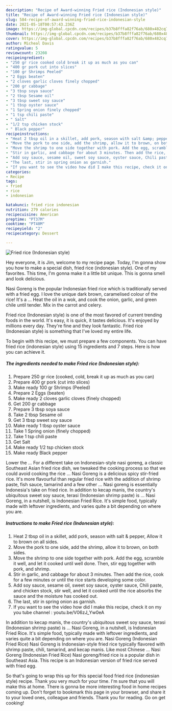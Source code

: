 ```yaml
---
description: "Recipe of Award-winning Fried rice (Indonesian style)"
title: "Recipe of Award-winning Fried rice (Indonesian style)"
slug: 584-recipe-of-award-winning-fried-rice-indonesian-style
date: 2021-05-18T00:57:43.236Z
image: https://img-global.cpcdn.com/recipes/b37b8fffa82f76ab/680x482cq70/fried-rice-indonesian-style-recipe-main-photo.jpg
thumbnail: https://img-global.cpcdn.com/recipes/b37b8fffa82f76ab/680x482cq70/fried-rice-indonesian-style-recipe-main-photo.jpg
cover: https://img-global.cpcdn.com/recipes/b37b8fffa82f76ab/680x482cq70/fried-rice-indonesian-style-recipe-main-photo.jpg
author: Micheal Davis
ratingvalue: 5
reviewcount: 23208
recipeingredient:
- "250 gr rice cooked cold break it up as much as you can"
- "400 gr pork cut into slices"
- "100 gr Shrimps Peeled"
- "2 Eggs beaten"
- "2 cloves garlic cloves finely chopped"
- "200 gr cabbage"
- "3 tbsp soya sauce"
- "2 tbsp Sesame oil"
- "3 tbsp sweet soy sauce"
- "1 tbsp oyster sauce"
- "1 Spring onion finely chopped"
- "1 tsp chili paste"
- " Salt"
- "1/2 tsp chicken stock"
- " Black pepper"
recipeinstructions:
- "Heat 2 tbsp oil in a skillet, add pork, season with salt &amp; pepper, Allow it to brown on all sides."
- "Move the pork to one side, add the shrimp, allow it to brown, on both sides."
- "Move the shrimp to one side together with pork. Add the egg, scramble it well, and let it cooked until well done. Then, stir egg together with pork, and shrimp."
- "Stir in garlic, and cabbage for about 3 minutes. Then add the rice, cook for a few minutes or until the rice starts developing some color."
- "Add soy sauce, sesame oil, sweet soy sauce, oyster sauce, Chili paste, and chicken stock, stir well, and let it cooked until the rice absorbs the sauce and the moisture has cooked out."
- "The last, stir in spring onion as garnish."
- "If you want to see the video how did I make this recipe, check it on my you tube channel : youtu.be/V06zJ_Yw0eA"
categories:
- Recipe
tags:
- fried
- rice
- indonesian

katakunci: fried rice indonesian 
nutrition: 279 calories
recipecuisine: American
preptime: "PT37M"
cooktime: "PT40M"
recipeyield: "2"
recipecategory: Dessert

---
```



![Fried rice (Indonesian style)](https://img-global.cpcdn.com/recipes/b37b8fffa82f76ab/680x482cq70/fried-rice-indonesian-style-recipe-main-photo.jpg)

Hey everyone, it is Jim, welcome to my recipe page. Today, I'm gonna show you how to make a special dish, fried rice (indonesian style). One of my favorites. This time, I'm gonna make it a little bit unique. This is gonna smell and look delicious.

Nasi Goreng is the popular Indonesian fried rice which is traditionally served with a fried egg. I love the unique dark brown, caramelised colour of the rice! It&#39;s a … Heat the oil in a wok, and cook the onion, garlic, and green chile until tender. Mix in the carrot and celery.

Fried rice (Indonesian style) is one of the most favored of current trending foods in the world. It's easy, it is quick, it tastes delicious. It's enjoyed by millions every day. They're fine and they look fantastic. Fried rice (Indonesian style) is something that I've loved my entire life.


To begin with this recipe, we must prepare a few components. You can have fried rice (indonesian style) using 15 ingredients and 7 steps. Here is how you can achieve it.

<!--inarticleads1-->

##### The ingredients needed to make Fried rice (Indonesian style):

1. Prepare 250 gr rice (cooked, cold, break it up as much as you can)
1. Prepare 400 gr pork (cut into slices)
1. Make ready 100 gr Shrimps (Peeled)
1. Prepare 2 Eggs (beaten)
1. Make ready 2 cloves garlic cloves (finely chopped)
1. Get 200 gr cabbage
1. Prepare 3 tbsp soya sauce
1. Take 2 tbsp Sesame oil
1. Get 3 tbsp sweet soy sauce
1. Make ready 1 tbsp oyster sauce
1. Take 1 Spring onion (finely chopped)
1. Take 1 tsp chili paste
1. Get  Salt
1. Make ready 1/2 tsp chicken stock
1. Make ready  Black pepper


Lower the … For a different take on Indonesian-style nasi goreng, a classic Southeast Asian fried rice dish, we tweaked the cooking process so that we could avoid cooking the rice … Nasi Goreng is a delicious spicy stir-fried rice. It&#39;s more flavourful than regular fried rice with the addition of shrimp paste, fish sauce, tamarind and a few other … Nasi goreng is essentially Indonesia&#39;s take on fried rice. In addition to kecap manis, the country&#39;s ubiquitous sweet soy sauce, terasi (Indonesian shrimp paste) is … Nasi Goreng, in a nutshell, is Indonesian Fried Rice. It&#39;s simple food, typically made with leftover ingredients, and varies quite a bit depending on where you are. 

<!--inarticleads2-->

##### Instructions to make Fried rice (Indonesian style):

1. Heat 2 tbsp oil in a skillet, add pork, season with salt &amp; pepper, Allow it to brown on all sides.
1. Move the pork to one side, add the shrimp, allow it to brown, on both sides.
1. Move the shrimp to one side together with pork. Add the egg, scramble it well, and let it cooked until well done. Then, stir egg together with pork, and shrimp.
1. Stir in garlic, and cabbage for about 3 minutes. Then add the rice, cook for a few minutes or until the rice starts developing some color.
1. Add soy sauce, sesame oil, sweet soy sauce, oyster sauce, Chili paste, and chicken stock, stir well, and let it cooked until the rice absorbs the sauce and the moisture has cooked out.
1. The last, stir in spring onion as garnish.
1. If you want to see the video how did I make this recipe, check it on my you tube channel : youtu.be/V06zJ_Yw0eA


In addition to kecap manis, the country&#39;s ubiquitous sweet soy sauce, terasi (Indonesian shrimp paste) is … Nasi Goreng, in a nutshell, is Indonesian Fried Rice. It&#39;s simple food, typically made with leftover ingredients, and varies quite a bit depending on where you are. Nasi Goreng (Indonesian Fried Rice) Nasi Goreng is Indonesian-style fried rice typically flavored with shrimp paste, chili, tamarind, and kecap manis. Like most Chinese … Nasi Goreng (Indonesian Fried Rice) Nasi goreng/fried rice is a popular dish in Southeast Asia. This recipe is an Indonesian version of fried rice served with fried egg. 

So that's going to wrap this up for this special food fried rice (indonesian style) recipe. Thank you very much for your time. I'm sure that you will make this at home. There is gonna be more interesting food in home recipes coming up. Don't forget to bookmark this page in your browser, and share it to your loved ones, colleague and friends. Thank you for reading. Go on get cooking!
